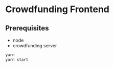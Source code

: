 # Crowdfunding Frontend

## Prerequisites

* node
* crowdfunding server

```sh
yarn
yarn start
```

